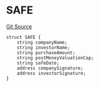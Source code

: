 # SAFE
[Git Source](https://github.com/z0r0z/BaseSAFE/blob/49e83097a550e99e166bacce818c6debef62f7e0/src/SAFE/BaseSAFEV0.sol)


```solidity
struct SAFE {
    string companyName;
    string investorName;
    string purchaseAmount;
    string postMoneyValuationCap;
    string safeDate;
    address companySignature;
    address investorSignature;
}
```

